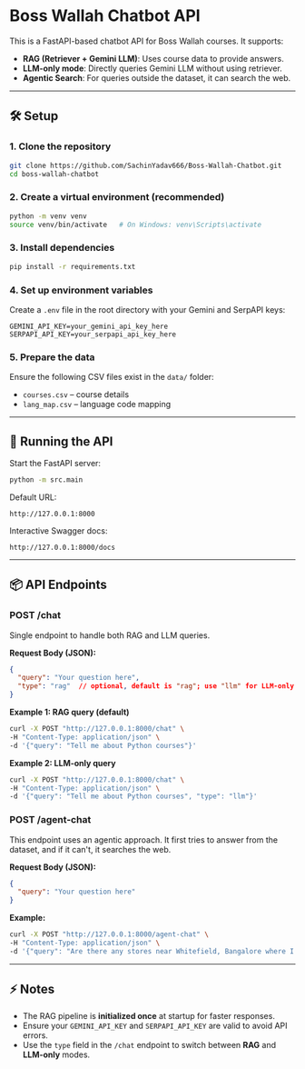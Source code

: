 # Boss Wallah Chatbot API

This is a FastAPI-based chatbot API for Boss Wallah courses. It supports:

* **RAG (Retriever + Gemini LLM)**: Uses course data to provide answers.
* **LLM-only mode**: Directly queries Gemini LLM without using retriever.
* **Agentic Search**: For queries outside the dataset, it can search the web.

---

## 🛠 Setup

### 1. Clone the repository

```bash
git clone https://github.com/SachinYadav666/Boss-Wallah-Chatbot.git
cd boss-wallah-chatbot
```

### 2. Create a virtual environment (recommended)

```bash
python -m venv venv
source venv/bin/activate   # On Windows: venv\Scripts\activate
```

### 3. Install dependencies

```bash
pip install -r requirements.txt
```

### 4. Set up environment variables

Create a `.env` file in the root directory with your Gemini and SerpAPI keys:

```
GEMINI_API_KEY=your_gemini_api_key_here
SERPAPI_API_KEY=your_serpapi_api_key_here
```

### 5. Prepare the data

Ensure the following CSV files exist in the `data/` folder:

* `courses.csv` – course details
* `lang_map.csv` – language code mapping

---

## 🚀 Running the API

Start the FastAPI server:

```bash
python -m src.main
```

Default URL:

```
http://127.0.0.1:8000
```

Interactive Swagger docs:

```
http://127.0.0.1:8000/docs
```

---

## 📦 API Endpoints

### **POST /chat**

Single endpoint to handle both RAG and LLM queries.

**Request Body (JSON):**

```json
{
  "query": "Your question here",
  "type": "rag"  // optional, default is "rag"; use "llm" for LLM-only
}
```

**Example 1: RAG query (default)**

```bash
curl -X POST "http://127.0.0.1:8000/chat" \
-H "Content-Type: application/json" \
-d '{"query": "Tell me about Python courses"}'
```

**Example 2: LLM-only query**

```bash
curl -X POST "http://127.0.0.1:8000/chat" \
-H "Content-Type: application/json" \
-d '{"query": "Tell me about Python courses", "type": "llm"}'
```

### **POST /agent-chat**

This endpoint uses an agentic approach. It first tries to answer from the dataset, and if it can't, it searches the web.

**Request Body (JSON):**

```json
{
  "query": "Your question here"
}
```

**Example:**

```bash
curl -X POST "http://127.0.0.1:8000/agent-chat" \
-H "Content-Type: application/json" \
-d '{"query": "Are there any stores near Whitefield, Bangalore where I can buy seeds for papaya farming?"}'
```


---

## ⚡ Notes

* The RAG pipeline is **initialized once** at startup for faster responses.
* Ensure your `GEMINI_API_KEY` and `SERPAPI_API_KEY` are valid to avoid API errors.
* Use the `type` field in the `/chat` endpoint to switch between **RAG** and **LLM-only** modes.